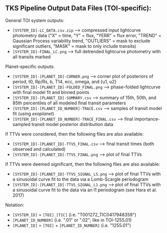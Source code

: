## TKS Pipeline Output Data Files (TOI-specific):
General TOI system outputs:
- `[SYSTEM_ID]-LC_DATA.csv.zip` --> compressed input lightcurve photometry data ("X" = time, "Y" = flux, "YERR" = flux error, "TREND" = Gaussian Process variability trend, "OUTLIERS" = mask to exclude significant outliers, "MASK" = mask to only include transits)
- `[SYSTEM_ID]-FINAL_LC.png` --> full detrended lightcurve photometry with all transits marked

Planet-specific outputs:
- `[SYSTEM_ID]-[PLANET_ID]-CORNER.png` --> corner plot of posteriors of period, t0, Rp/Rs, b, T14, ecc, omega, and {u1, u2}
- `[SYSTEM_ID]-[PLANET_ID]-FOLDED_FINAL.png` --> phase-folded lightcurve with final model fit and binned points
- `[SYSTEM_ID]-[PLANET_ID]-SUMMARY.csv` --> summary of 15th, 50th, and 85th percentiles of all modeled final transit parameters
- `[SYSTEM_ID]-[PLANET_ID_NUMBER]-TRACE.csv` --> samples of transit model fit (using *exoplanet*)
- `[SYSTEM_ID]-[PLANET_ID_NUMBER]-TRACE_FINAL.csv` --> final importance-sampled transit model posterior distribution data

If TTVs were considered, then the following files are also available:
- `[SYSTEM_ID]-[PLANET_ID]-TTVS_FINAL.csv` --> final transit times (both observed and calculated)
- `[SYSTEM_ID]-[PLANET_ID]-TTVS_FINAL.png` --> plot of final TTVs

If TTVs were deemed significant, then the following files are also available:
- `[SYSTEM_ID]-[PLANET_ID]-TTVS_SIGNAL_LS.png` --> plot of final TTVs with a sinusoidal curve fit to the data via a Lomb-Scargle periodogram
- `[SYSTEM_ID]-[PLANET_ID]-TTVS_SIGNAL_L1.png` --> plot of final TTVs with a sinusoidal curve fit to the data via an l1 periodogram (see Hara et al. 2017)


Notation:
- `[SYSTEM_ID]` = `[TOI]_[TIC]` (i.e. "T001272_TIC0417948359")
- `[PLANET_ID_NUMBER]` (i.e. ".01" or ".02"; like in TOI-1255.01)
- `[PLANET_ID]` = `[TOI]` + `[PLANET_ID_NUMBER]` (i.e. "1255.01")


